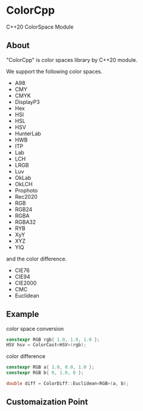﻿# ColorCpp
C++20 ColorSpace Module

## About
"ColorCpp" is color spaces library by C++20 module.

We support the following color spaces.

- A98
- CMY
- CMYK
- DisplayP3
- Hex
- HSI
- HSL
- HSV
- HunterLab
- HWB
- ITP
- Lab
- LCH
- LRGB
- Luv
- OkLab
- OkLCH
- Prophoto
- Rec2020
- RGB
- RGB24
- RGBA
- RGBA32
- RYB
- XyY
- XYZ
- YIQ

and the color difference.

- CIE76
- CIE94
- CIE2000
- CMC
- Euclidean

## Example

color space conversion

```cpp
constexpr RGB rgb{ 1.0, 1.0, 1.0 };
HSV hsv = ColorCast<HSV>(rgb);
```

color difference

```cpp
constexpr RGB a{ 1.0, 0.0, 1.0 };
constexpr RGB b{ 0, 1.0, 0 };

double diff = ColorDiff::Euclidean<RGB>(a, b);
```

## Customaization Point
